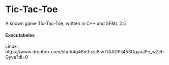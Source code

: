 # Tic-Tac-Toe
A known game Tic-Tac-Toe, written in C++ and SFML 2.5

<h4>Executabeles</h4>
Linux: <br>
https://www.dropbox.com/sh/rk4g48m1nzc6iw7/AADPlj453GgyuJPe_wZehGyva?dl=0
